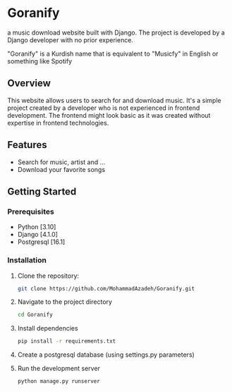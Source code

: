 # Goranify
a music download website built with Django. The project is developed by a Django developer with no prior experience.

"Goranify" is a Kurdish name that is equivalent to "Musicfy" in English or something like Spotify

## Overview

This website allows users to search for and download music. It's a simple project created by a developer who is not experienced in frontend development. The frontend might look basic as it was created without expertise in frontend technologies.

## Features

- Search for music, artist and ...
- Download your favorite songs

## Getting Started

### Prerequisites

- Python [3.10]
- Django [4.1.0]
- Postgresql [16.1]

### Installation

1. Clone the repository:

   ```bash
   git clone https://github.com/MohammadAzadeh/Goranify.git

2. Navigate to the project directory

   ```bash 
   cd Goranify

3. Install dependencies
   ```bash 
   pip install -r requirements.txt

4. Create a postgresql database (using settings.py parameters)


5. Run the development server
   ```bash 
   python manage.py runserver
